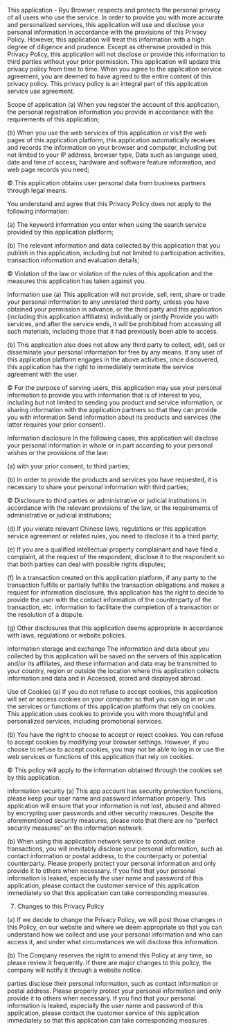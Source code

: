This application - Ryu Browser, respects and protects the personal privacy of all users who use the service. In order to provide you with more accurate and personalized services, this application will use and disclose your personal information in accordance with the provisions of this Privacy Policy. However, this application will treat this information with a high degree of diligence and prudence. Except as otherwise provided in this Privacy Policy, this application will not disclose or provide this information to third parties without your prior permission. This application will update this privacy policy from time to time. When you agree to the application service agreement, you are deemed to have agreed to the entire content of this privacy policy. This privacy policy is an integral part of this application service use agreement.

Scope of application
(a) When you register the account of this application, the personal registration information you provide in accordance with the requirements of this application;

(b) When you use the web services of this application or visit the web pages of this application platform, this application automatically receives and records the information on your browser and computer, including but not limited to your IP address, browser type, Data such as language used, date and time of access, hardware and software feature information, and web page records you need;

© This application obtains user personal data from business partners through legal means.

You understand and agree that this Privacy Policy does not apply to the following information:

(a) The keyword information you enter when using the search service provided by this application platform;

(b) The relevant information and data collected by this application that you publish in this application, including but not limited to participation activities, transaction information and evaluation details;

© Violation of the law or violation of the rules of this application and the measures this application has taken against you.

Information use
(a) This application will not provide, sell, rent, share or trade your personal information to any unrelated third party, unless you have obtained your permission in advance, or the third party and this application (including this application affiliates) individually or jointly Provide you with services, and after the service ends, it will be prohibited from accessing all such materials, including those that it had previously been able to access.

(b) This application also does not allow any third party to collect, edit, sell or disseminate your personal information for free by any means. If any user of this application platform engages in the above activities, once discovered, this application has the right to immediately terminate the service agreement with the user.

© For the purpose of serving users, this application may use your personal information to provide you with information that is of interest to you, including but not limited to sending you product and service information, or sharing information with the application partners so that they can provide you with information Send information about its products and services (the latter requires your prior consent).

Information disclosure
In the following cases, this application will disclose your personal information in whole or in part according to your personal wishes or the provisions of the law:

(a) with your prior consent, to third parties;

(b) In order to provide the products and services you have requested, it is necessary to share your personal information with third parties;

© Disclosure to third parties or administrative or judicial institutions in accordance with the relevant provisions of the law, or the requirements of administrative or judicial institutions;

(d) If you violate relevant Chinese laws, regulations or this application service agreement or related rules, you need to disclose it to a third party;

(e) If you are a qualified intellectual property complainant and have filed a complaint, at the request of the respondent, disclose it to the respondent so that both parties can deal with possible rights disputes;

(f) In a transaction created on this application platform, if any party to the transaction fulfills or partially fulfills the transaction obligations and makes a request for information disclosure, this application has the right to decide to provide the user with the contact information of the counterparty of the transaction, etc. information to facilitate the completion of a transaction or the resolution of a dispute.

(g) Other disclosures that this application deems appropriate in accordance with laws, regulations or website policies.

Information storage and exchange
The information and data about you collected by this application will be saved on the servers of this application and/or its affiliates, and these information and data may be transmitted to your country, region or outside the location where this application collects information and data and in Accessed, stored and displayed abroad.

Use of Cookies
(a) If you do not refuse to accept cookies, this application will set or access cookies on your computer so that you can log in or use the services or functions of this application platform that rely on cookies. This application uses cookies to provide you with more thoughtful and personalized services, including promotional services.

(b) You have the right to choose to accept or reject cookies. You can refuse to accept cookies by modifying your browser settings. However, if you choose to refuse to accept cookies, you may not be able to log in or use the web services or functions of this application that rely on cookies.

© This policy will apply to the information obtained through the cookies set by this application.

information security
(a) This app account has security protection functions, please keep your user name and password information properly. This application will ensure that your information is not lost, abused and altered by encrypting user passwords and other security measures. Despite the aforementioned security measures, please note that there are no "perfect security measures" on the information network.

(b) When using this application network service to conduct online transactions, you will inevitably disclose your personal information, such as contact information or postal address, to the counterparty or potential counterparty. Please properly protect your personal information and only provide it to others when necessary. If you find that your personal information is leaked, especially the user name and password of this application, please contact the customer service of this application immediately so that this application can take corresponding measures.

7. Changes to this Privacy Policy

(a) If we decide to change the Privacy Policy, we will post those changes in this Policy, on our website and where we deem appropriate so that you can understand how we collect and use your personal information and who can access it, and under what circumstances we will disclose this information.

(b) The Company reserves the right to amend this Policy at any time, so please review it frequently. If there are major changes to this policy, the company will notify it through a website notice.

parties disclose their personal information, such as contact information or postal address. Please properly protect your personal information and only provide it to others when necessary. If you find that your personal information is leaked, especially the user name and password of this application, please contact the customer service of this application immediately so that this application can take corresponding measures.
